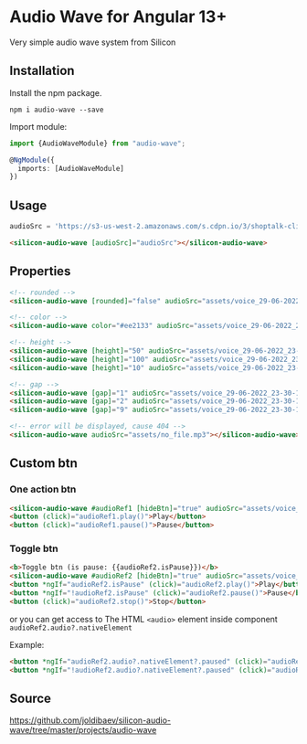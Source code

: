 # Audio Wave for Angular 13+

Very simple audio wave system from Silicon

## Installation

Install the npm package.

	npm i audio-wave --save

Import module:

```ts
import {AudioWaveModule} from "audio-wave";

@NgModule({
  imports: [AudioWaveModule]
})
```

## Usage

```ts
audioSrc = 'https://s3-us-west-2.amazonaws.com/s.cdpn.io/3/shoptalk-clip.mp3';
```

```html
<silicon-audio-wave [audioSrc]="audioSrc"></silicon-audio-wave>
```

## Properties

```html
<!-- rounded -->
<silicon-audio-wave [rounded]="false" audioSrc="assets/voice_29-06-2022_23-30-15"></silicon-audio-wave>

<!-- color -->
<silicon-audio-wave color="#ee2133" audioSrc="assets/voice_29-06-2022_23-30-15"></silicon-audio-wave>

<!-- height -->
<silicon-audio-wave [height]="50" audioSrc="assets/voice_29-06-2022_23-30-15"></silicon-audio-wave>
<silicon-audio-wave [height]="100" audioSrc="assets/voice_29-06-2022_23-30-15"></silicon-audio-wave>
<silicon-audio-wave [height]="10" audioSrc="assets/voice_29-06-2022_23-30-15"></silicon-audio-wave>

<!-- gap -->
<silicon-audio-wave [gap]="1" audioSrc="assets/voice_29-06-2022_23-30-15"></silicon-audio-wave>
<silicon-audio-wave [gap]="2" audioSrc="assets/voice_29-06-2022_23-30-15"></silicon-audio-wave>
<silicon-audio-wave [gap]="9" audioSrc="assets/voice_29-06-2022_23-30-15"></silicon-audio-wave>

<!-- error will be displayed, cause 404 -->
<silicon-audio-wave audioSrc="assets/no_file.mp3"></silicon-audio-wave>
```

## Custom btn

### One action btn

```html
<silicon-audio-wave #audioRef1 [hideBtn]="true" audioSrc="assets/voice_29-06-2022_23-30-15"></silicon-audio-wave>
<button (click)="audioRef1.play()">Play</button>
<button (click)="audioRef1.pause()">Pause</button>
```

### Toggle btn
```html
<b>Toggle btn (is pause: {{audioRef2.isPause}})</b>
<silicon-audio-wave #audioRef2 [hideBtn]="true" audioSrc="assets/voice_29-06-2022_23-30-15"></silicon-audio-wave>
<button *ngIf="audioRef2.isPause" (click)="audioRef2.play()">Play</button>
<button *ngIf="!audioRef2.isPause" (click)="audioRef2.pause()">Pause</button>
<button (click)="audioRef2.stop()">Stop</button>
```

or you can get access to The HTML ```<audio>``` element inside component
```audioRef2.audio?.nativeElement```

Example:
```html
<button *ngIf="audioRef2.audio?.nativeElement?.paused" (click)="audioRef2.play()">Play</button>
<button *ngIf="!audioRef2.audio?.nativeElement?.paused" (click)="audioRef2.pause()">Pause</button>
```



## Source

https://github.com/joldibaev/silicon-audio-wave/tree/master/projects/audio-wave
